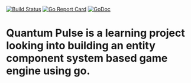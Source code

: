[![Build Status](https://travis-ci.org/Ariemeth/quantum-pulse.svg?branch=master)](https://travis-ci.org/Ariemeth/quantum-pulse)
[![Go Report Card](https://goreportcard.com/badge/github.com/ariemeth/quantum-pulse)](https://goreportcard.com/report/github.com/ariemeth/quantum-pulse)
[![GoDoc](https://godoc.org/github.com/Ariemeth/quantum-pulse?status.svg)](https://godoc.org/github.com/Ariemeth/quantum-pulse/engine)


# Quantum Pulse is a learning project looking into building an entity component system based game engine using go.
